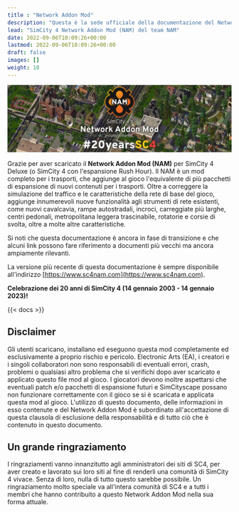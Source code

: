 ```yaml
---
title : "Network Addon Mod"
description: "Questa è la sede ufficiale della documentazione del Network Addon Mod."
lead: "SimCity 4 Network Addon Mod (NAM) del team NAM"
date: 2022-09-06T10:09:26+00:00
lastmod: 2022-09-06T10:09:26+00:00
draft: false
images: []
weight: 10
---
```

![](images/20yearsSC4.jpg)


Grazie per aver scaricato il **Network Addon Mod (NAM)** per SimCity 4 Deluxe (o SimCity 4 con l'espansione Rush Hour). Il NAM è un mod completo per i trasporti, che aggiunge al gioco l'equivalente di più pacchetti di espansione di nuovi contenuti per i trasporti. Oltre a correggere la simulazione del traffico e le caratteristiche della rete di base del gioco, aggiunge innumerevoli nuove funzionalità agli strumenti di rete esistenti, come nuovi cavalcavia, rampe autostradali, incroci, carreggiate più larghe, centri pedonali, metropolitana leggera trascinabile, rotatorie e corsie di svolta, oltre a molte altre caratteristiche.

Si noti che questa documentazione è ancora in fase di transizione e che alcuni link possono fare riferimento a documenti più vecchi ma ancora ampiamente rilevanti.

La versione più recente di questa documentazione è sempre disponibile all'indirizzo [https://www.sc4nam.com](https://www.sc4nam.com).

**Celebrazione dei 20 anni di SimCity 4 (14 gennaio 2003 - 14 gennaio 2023)!**

{{< docs >}}

## Disclaimer
Gli utenti scaricano, installano ed eseguono questa mod completamente ed esclusivamente a proprio rischio e pericolo. Electronic Arts (EA), i creatori e i singoli collaboratori non sono responsabili di eventuali errori, crash, problemi o qualsiasi altro problema che si verifichi dopo aver scaricato e applicato questo file mod al gioco. I giocatori devono inoltre aspettarsi che eventuali patch e/o pacchetti di espansione futuri e SimCityscape possano non funzionare correttamente con il gioco se si è scaricata e applicata questa mod al gioco. L'utilizzo di questo documento, delle informazioni in esso contenute e del Network Addon Mod è subordinato all'accettazione di questa clausola di esclusione della responsabilità e di tutto ciò che è contenuto in questo documento.

## Un grande ringraziamento
I ringraziamenti vanno innanzitutto agli amministratori dei siti di SC4, per aver creato e lavorato sui loro siti al fine di renderli una comunità di SimCity 4 vivace. Senza di loro, nulla di tutto questo sarebbe possibile. Un ringraziamento molto speciale va all'intera comunità di SC4 e a tutti i membri che hanno contribuito a questo Network Addon Mod nella sua forma attuale.